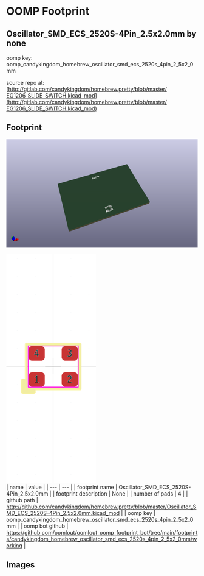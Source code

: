 # OOMP Footprint  
## Oscillator_SMD_ECS_2520S-4Pin_2.5x2.0mm  by none  
  
oomp key: oomp_candykingdom_homebrew_oscillator_smd_ecs_2520s_4pin_2_5x2_0mm  
  
source repo at: [http://gitlab.com/candykingdom/homebrew.pretty/blob/master/‎EG1206‎_SLIDE_SWITCH.kicad_mod](http://gitlab.com/candykingdom/homebrew.pretty/blob/master/‎EG1206‎_SLIDE_SWITCH.kicad_mod)  
## Footprint  
  
[![working_kicad_pcb_3d.png](working_kicad_pcb_3d_600.png)](working_kicad_pcb_3d.png)  
  
[![working.png](working_600.png)](working.png)  
| name | value | 
| --- | --- | 
| footprint name | Oscillator_SMD_ECS_2520S-4Pin_2.5x2.0mm | 
| footprint description | None | 
| number of pads | 4 | 
| github path | http://github.com/candykingdom/homebrew.pretty/blob/master/Oscillator_SMD_ECS_2520S-4Pin_2.5x2.0mm.kicad_mod | 
| oomp key | oomp_candykingdom_homebrew_oscillator_smd_ecs_2520s_4pin_2_5x2_0mm | 
| oomp bot github | https://github.com/oomlout/oomlout_oomp_footprint_bot/tree/main/footprints/candykingdom_homebrew_oscillator_smd_ecs_2520s_4pin_2_5x2_0mm/working | 
## Images  
